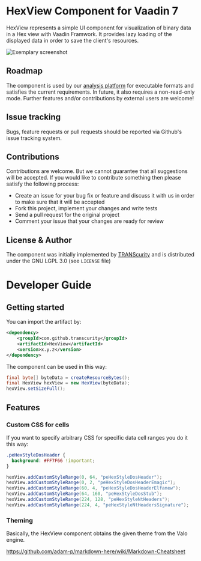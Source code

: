 # HexView Component for Vaadin 7

HexView represents a simple UI component for visualization of binary data in a Hex view with Vaadin Framwork. It provides lazy loading of the displayed data in order to save the client's resources.

![Exemplary screenshot](https://github.com/TRANScurity/HexView/blob/master/HexView/src/main/documentation/images/hexview-example.png)

## Roadmap

The component is used by our [analysis platform](http://platform.transcurity.co/) for executable formats and satisfies the current requirements. In future, it also requires a non-read-only mode. Further features and/or contributions by external users are welcome!

## Issue tracking

Bugs, feature requests or pull requests should be reported via Github's issue tracking system.

## Contributions

Contributions are welcome. But we cannot guarantee that all suggestions will be accepted. If you would like to contribute something then please satisfy the following process:

* Create an issue for your bug fix or feature and discuss it with us in order to make sure that it will be accepted
* Fork this project, implement your changes and write tests
* Send a pull request for the original project
* Comment your issue that your changes are ready for review

## License & Author

The component was initially implemented by [TRANScurity](http://www.transcurity.co/) and is distributed under the GNU LGPL 3.0 (see ``LICENSE`` file)

# Developer Guide
## Getting started

You can import the artifact by:

```xml
<dependency>
    <groupId>com.github.transcurity</groupId>
    <artifactId>HexView</artifactId>
    <version>x.y.z</version>
</dependency>
```

The component can be used in this way:

```java
final byte[] byteData = createResourceBytes();
final HexView hexView = new HexView(byteData);
hexView.setSizeFull();
```

## Features

### Custom CSS for cells

If you want to specify arbitrary CSS for specific data cell ranges you do it this way:

```scss
.peHexStyleDosHeader {
  background: #FF7F66 !important;
}
```

```java
hexView.addCustomStyleRange(0, 64, "peHexStyleDosHeader");
hexView.addCustomStyleRange(0, 2, "peHexStyleDosHeaderEmagic");
hexView.addCustomStyleRange(60, 4, "peHexStyleDosHeaderElfanew");
hexView.addCustomStyleRange(64, 160, "peHexStyleDosStub");
hexView.addCustomStyleRange(224, 128, "peHexStyleNtHeaders");
hexView.addCustomStyleRange(224, 4, "peHexStyleNtHeadersSignature");
```

### Theming

Basically, the HexView component obtains the given theme from the Valo engine.

https://github.com/adam-p/markdown-here/wiki/Markdown-Cheatsheet
